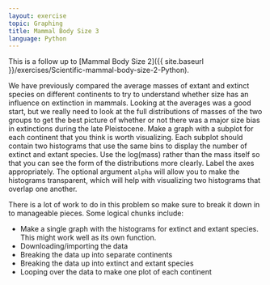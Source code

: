 ```yaml
---
layout: exercise
topic: Graphing
title: Mammal Body Size 3
language: Python
---
```


This is a follow up to [Mammal Body Size 2]({{ site.baseurl }}/exercises/Scientific-mammal-body-size-2-Python).

We have previously compared the average masses of extant and extinct species on
different continents to try to understand whether size has an influence on
extinction in mammals. Looking at the averages was a good start, but we really
need to look at the full distributions of masses of the two groups to get the
best picture of whether or not there was a major size bias in extinctions during
the late Pleistocene. Make a graph with a subplot for each continent that you
think is worth visualizing. Each subplot should contain two histograms that use
the same bins to display the number of extinct and extant species. Use the
log(mass) rather than the mass itself so that you can see the form of the
distributions more clearly. Label the axes appropriately. The optional argument
`alpha` will allow you to make the histograms transparent, which will help with
visualizing two histograms that overlap one another.

There is a lot of work to do in this problem so make sure to break it down in to
manageable pieces. Some logical chunks include:

* Make a single graph with the histograms for extinct and extant species. This
  might work well as its own function.
* Downloading/importing the data
* Breaking the data up into separate continents
* Breaking the data up into extinct and extant species
* Looping over the data to make one plot of each continent
